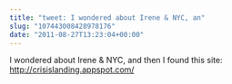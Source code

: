 ```yaml
---
title: "tweet: I wondered about Irene & NYC, an"
slug: "107443008428978176"
date: "2011-08-27T13:23:04+00:00"
---
```

I wondered about Irene & NYC, and then I found this site: http://crisislanding.appspot.com/
